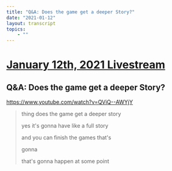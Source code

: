 ```yaml
---
title: "Q&A: Does the game get a deeper Story?"
date: "2021-01-12"
layout: transcript
topics:
    - ""
---
```

# [January 12th, 2021 Livestream](../2021-01-12.md)
## Q&A: Does the game get a deeper Story?
https://www.youtube.com/watch?v=QViQ--AWYjY
> thing does the game get a deeper story
> 
> yes it's gonna have like a full story
> 
> and you can finish the games that's
> 
> gonna
> 
> that's gonna happen at some point
> 
